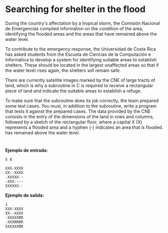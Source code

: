 # Searching for shelter in the flood

During the country's affectation by a tropical storm, the Comisión Nacional de Emergencias compiled information on the condition of the area, identifying the flooded areas and the areas that have remained above the water level.

To contribute to the emergency response, the Universidad de Costa Rica has asked students from the Escuela de Ciencias de la Computación e Informática to develop a system for identifying suitable areas to establish shelters. These should be located in the largest unaffected areas so that if the water level rises again, the shelters will remain safe.

There are currently satellite images marked by the CNE of large tracts of land, which is why a subroutine in C is required to receive a rectangular piece of land and indicate the suitable areas to establish a refuge.

To make sure that the subroutine does its job correctly, the team prepared some test cases. You must, in addition to the subroutine, write a program that tests it against the prepared cases. The data provided by the CNE consists in the entry of the dimensions of the land in rows and columns, followed by a sketch of the rectangular floor, where a capital X (X) represents a flooded area and a hyphen (-) indicates an area that is flooded. has remained above the water level.
#

<b> Ejemplo de entrada:</b>

```
5 8

XXX-XXXX
XX--XXXX
-XXXXX--
-XXX----
XXXXXX--
```

<b> Ejemplo de salida:</b>

```
1
XXX-XXXX
XX--XXXX
-XXXXXRR
-XXXRRRR
XXXXXXRR
```